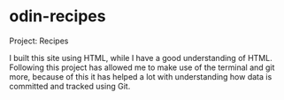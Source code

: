 # odin-recipes
Project: Recipes

I built this site using HTML, while I have a good understanding of HTML. Following this project has allowed me to make use of the terminal and git more, because of this it has helped a lot with understanding how data is committed and tracked using Git.
